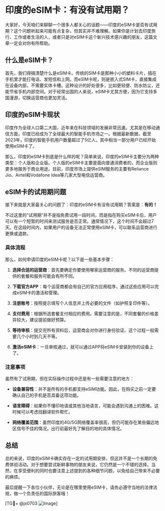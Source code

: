 # 印度的eSIM卡：有没有试用期？

大家好，今天咱们来聊聊一个很多人都关心的话题——印度的eSIM卡是否有试用期？这个问题听起来可能有点复杂，但其实并不难理解。如果你是计划去印度旅行、工作或者生活的人，或者只是对eSIM卡这个新兴技术感兴趣的朋友，这篇文章一定会对你有所帮助。

## 什么是eSIM卡？

首先，我们得搞清楚什么是eSIM卡。传统的SIM卡是那种小小的塑料卡片，插在手机里才能打电话、发短信和上网。而eSIM卡呢，则是嵌入式SIM卡，直接集成在设备内部，不需要实体卡槽。这种设计的好处很多，比如更轻便、防水防尘，还能节省手机内部空间。对于经常出国的人来说，eSIM卡尤其方便，因为它支持多国漫游，切换运营商也更加灵活。

## 印度的eSIM卡现状

印度作为全球人口第二大国，近年来在科技领域的发展非常迅速。尤其是在移动通信方面，印度已经成为了全球最大的智能手机市场之一。根据最新数据，截至2023年，印度的智能手机用户数量超过了5亿人，其中相当一部分用户已经开始使用eSIM卡了。

那么，印度的eSIM卡到底是什么样的呢？简单来说，印度的eSIM卡主要分为两种类型：个人版和企业版。个人版的eSIM卡主要是面向普通消费者的，而企业版则更多地服务于商业用途。目前，印度市场上提供eSIM服务的主要有Reliance Jio、Airtel和Vodafone Idea等几家大型电信运营商。

## eSIM卡的试用期问题

接下来就是大家最关心的问题了：印度的eSIM卡有没有试用期？答案是：**有的！**

不过这里的“试用期”并不是指免费试用一段时间，而是指在购买eSIM卡后，用户可以有一个短暂的时间来测试服务是否正常。通常情况下，这个时间不会超过7天。在这段时间内，如果用户的设备无法正常使用eSIM卡，可以联系运营商进行更换或退款。

### 具体流程

那么，如何申请印度的eSIM卡呢？以下是一些基本步骤：

1. **选择合适的运营商**：首先要确定你要使用哪家运营商的服务。不同的运营商提供的套餐和服务可能会有所不同。
   
2. **下载官方APP**：每个运营商都会有自己的官方应用程序，通过这些应用可以完成eSIM卡的激活和管理。

3. **注册账号**：按照提示填写个人信息并上传必要的文件（如护照复印件等）。

4. **支付费用**：根据所选套餐支付相应的费用。需要注意的是，不同套餐的价格差异较大，建议提前做好预算。

5. **等待审核**：提交完所有资料后，运营商会对你进行身份验证。这个过程一般需要几个小时到几天不等。

6. **激活eSIM卡**：一旦审核通过，就可以通过APP将eSIM卡安装到你的设备上了。

### 注意事项

虽然有了试用期，但在实际操作过程中还是有一些需要注意的地方：

- **设备兼容性**：并不是所有的手机都支持eSIM功能。因此，在购买之前一定要确认自己的手机是否具备这项功能。
  
- **语言障碍**：如果你不懂印地语或其他当地语言，可能会遇到沟通上的困难。这时候可以考虑找翻译软件帮忙。

- **网络覆盖范围**：虽然印度的4G/5G网络覆盖率很高，但仍可能存在某些偏远地区信号不佳的情况。出行前最好先了解目的地的具体情况。

## 总结

总的来说，印度的eSIM卡确实存在一定的试用期安排，但这并不是一个长期的免费体验活动。对于想要尝试新鲜事物的朋友来说，它仍然是一个不错的选择。当然，在享受便利的同时也要注意上述提到的各种细节问题，以免给自己带来不必要的麻烦。

最后提醒一下各位小伙伴，无论是在哪里使用eSIM卡，请务必遵守当地的法律法规，做一个负责任的国际旅客哦！

[TG💪+ @jx0703 ![Image](https://github.com/user-attachments/assets/dbca1d08-cadb-493c-b0ec-ad6f7a83f270)]
